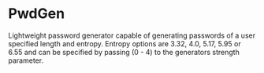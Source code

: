 PwdGen
======

Lightweight password generator capable of generating passwords of a user specified length and entropy. Entropy options are 3.32, 4.0, 5.17, 5.95 or 6.55 and can be specified by passing (0 - 4) to the generators strength parameter.

